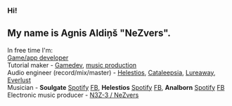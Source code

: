 ### Hi!

## My name is Agnis Aldiņš "NeZvers".    

In free time I'm:    
[Game/app developer](https://nezvers.itch.io/)    
Tutorial maker - [Gamedev](https://www.youtube.com/channel/UCb4-Y0E6mmwjtawcitIAzKQ), [music production](https://www.youtube.com/user/NeZvers16)    
Audio engineer (record/mix/master) - [Helestios](https://open.spotify.com/album/1vNyOv16YqjcPHA7idox64?si=AAfE8ME8QjSi-S9_X2wUlQ), [Cataleepsia](https://open.spotify.com/album/15jnBxhONXS2usmWYLydve?si=dvkhSnqTTMyP08vHfBkMEA), [Lureaway](https://lureaway.bandcamp.com/album/saviour-ep), [Everlust](https://open.spotify.com/album/0qSmIssiPGDFN0mBeSBmCh?si=XRiec6ErRe69uxW9De14TQ)    
Musician - **Soulgate** [Spotify](https://open.spotify.com/artist/4IGa7e0t87ahcYswp9GUG5?si=asc2LPmIRX2HZ5QRF0Js7A) [FB](https://www.facebook.com/soulgateband), **Helestios** [Spotify](https://open.spotify.com/album/1vNyOv16YqjcPHA7idox64?si=AAfE8ME8QjSi-S9_X2wUlQ) [FB](https://www.facebook.com/helestios/), **Analborn** [Spotify](https://open.spotify.com/artist/49SqZ5PO4WokLhrLO03vGl?si=3rHz8JXPQC-io80mHFRKWA) [FB](https://www.facebook.com/analborn)    
Electronic music producer - [N3Z-3 / NeZvers](https://n3z-3.bandcamp.com/album/nezvers)    
